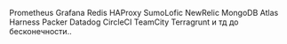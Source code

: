 Prometheus
Grafana
Redis
HAProxy
SumoLofic
NewRelic
MongoDB Atlas
Harness
Packer
Datadog
CircleCI
TeamCity
Terragrunt
и тд до бесконечности..